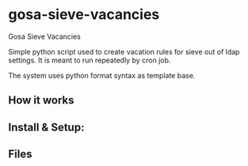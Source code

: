 # gosa-sieve-vacancies
Gosa Sieve Vacancies

Simple python script used to create vacation rules for sieve out of 
ldap settings. 
It is meant to run repeatedly by cron job. 

The system uses python format syntax as template base. 

## How it works


## Install & Setup: 

    

## Files 


